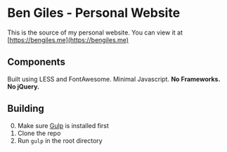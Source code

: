 # Ben Giles - Personal Website
This is the source of my personal website. You can view it at [https://bengiles.me](https://bengiles.me)

## Components
Built using LESS and FontAwesome. Minimal Javascript. **No Frameworks. No jQuery.**

## Building
0. Make sure [Gulp](https://gulpjs.com) is installed first
1. Clone the repo
2. Run `gulp` in the root directory 